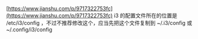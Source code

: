 [https://www.jianshu.com/p/9717322753fc](https://www.jianshu.com/p/9717322753fc)
i3 的配置文件所在的位置是 /etc/i3/config ，不过不推荐修改这个，应当先把这个文件复制到 ~/.i3/config 或 ~/.config/i3/config
